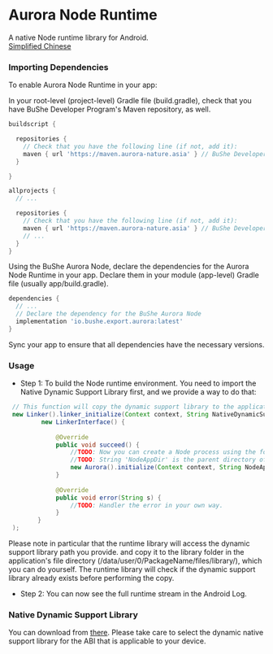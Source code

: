 # Aurora Node Runtime
A native Node runtime library for Android.  
[Simplified Chinese](https://github.com/BuShe-LLC/NodeAurora/blob/main/README_CN.md)  

### Importing Dependencies
To enable Aurora Node Runtime in your app:

In your root-level (project-level) Gradle file (build.gradle), check that you have BuShe Developer Program's Maven repository, as well.

```groovy
buildscript {

  repositories {
    // Check that you have the following line (if not, add it):
    maven { url 'https://maven.aurora-nature.asia' } // BuShe Developer Program's Maven repository
  }

}

allprojects {
  // ...

  repositories {
    // Check that you have the following line (if not, add it):
    maven { url 'https://maven.aurora-nature.asia' } // BuShe Developer Program's Maven repository
    // ...
  }
}
```  
Using the BuShe Aurora Node, declare the dependencies for the Aurora Node Runtime in your app. Declare them in your module (app-level) Gradle file (usually app/build.gradle).

```groovy
dependencies {
  // ...
  // Declare the dependency for the BuShe Aurora Node
  implementation 'io.bushe.export.aurora:latest'
}
```

Sync your app to ensure that all dependencies have the necessary versions.

### Usage
- Step 1: To build the Node runtime environment. You need to import the Native Dynamic Support Library first, and we provide a way to do that:
```java
 // This function will copy the dynamic support library to the application file directory to gain execution access.
 new Linker().linker_initialize(Context context, String NativeDynamicSupportLibraryPath,
         new LinkerInterface() {
         
             @Override
             public void succeed() {
                 //TODO: Now you can create a Node process using the following function.
                 //TODO: String 'NodeAppDir' is the parent directory of your Node application, and Runtime will try to run NodeAppDir/index.js.
                 new Aurora().initialize(Context context, String NodeAppDir);
             }
             
             @Override
             public void error(String s) {
                 //TODO: Handler the error in your own way.
             }
        }
 );
```
Please note in particular that the runtime library will access the dynamic support library path you provide. and copy it to the library folder in the application's file directory (/data/user/0/PackageName/files/library/), which you can do yourself. The runtime library will check if the dynamic support library already exists before performing the copy.          

- Step 2: You can now see the full runtime stream in the Android Log.  

### Native Dynamic Support Library
You can download from [there](https://github.com/BuShe-LLC/NodeAurora/tree/main/NativeSupport).
Please take care to select the dynamic native support library for the ABI that is applicable to your device.
